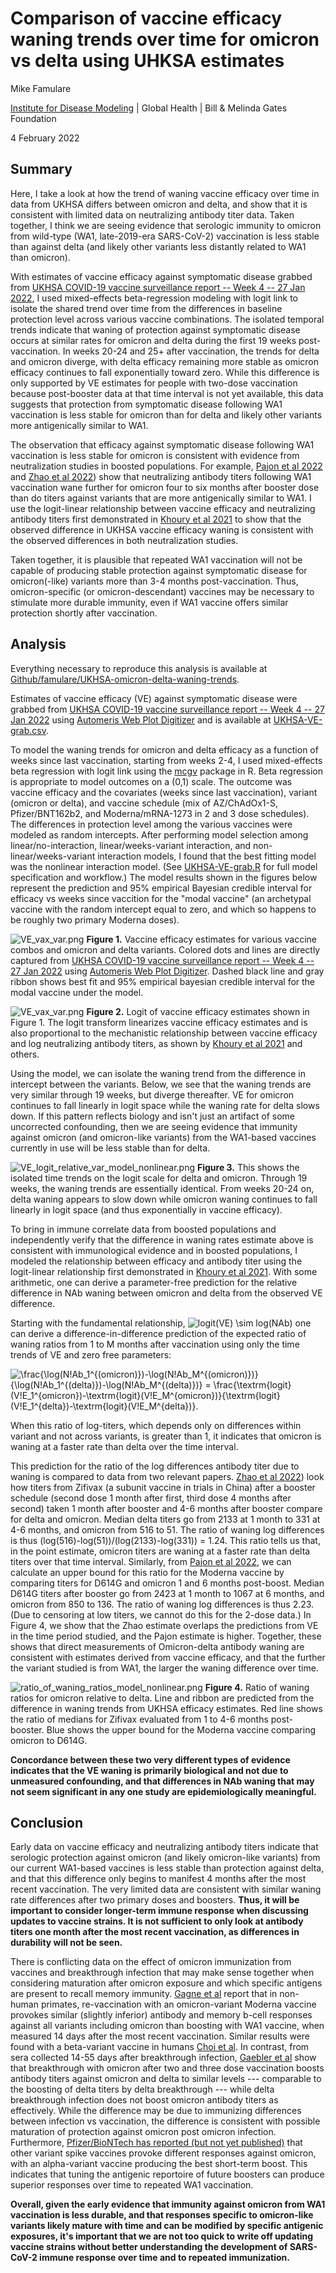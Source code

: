 # Comparison of vaccine efficacy waning trends over time for omicron vs delta using UHKSA estimates
Mike Famulare

[Institute for Disease Modeling](www.idmod.org) | Global Health | Bill \& Melinda Gates Foundation

4 February 2022

## Summary

Here, I take a look at how the trend of waning vaccine efficacy over time in data from UKHSA differs between omicron and delta, and show that it is consistent with limited data on neutralizing antibody titer data. Taken together, I think we are seeing evidence that serologic immunity to omicron from wild-type (WA1, late-2019-era SARS-CoV-2) vaccination is less stable than against delta (and likely other variants less distantly related to WA1 than omicron).

With estimates of vaccine efficacy against symptomatic disease grabbed from [UKHSA COVID-19 vaccine surveillance report -- Week 4 -- 27 Jan 2022](https://assets.publishing.service.gov.uk/government/uploads/system/uploads/attachment_data/file/1050721/Vaccine-surveillance-report-week-4.pdf), I used mixed-effects beta-regression modeling with logit link to isolate the shared trend over time from the differences in baseline protection level across various vaccine combinations. The isolated temporal trends indicate that waning of protection against symptomatic disease occurs at similar rates for omicron and delta during the first 19 weeks post-vaccination. In weeks 20-24 and 25+ after vaccination, the trends for delta and omicron diverge, with delta efficacy remaining more stable as omicron efficacy continues to fall exponentially toward zero. While this difference is only supported by VE estimates for people with two-dose vaccination because post-booster data at that time interval is not yet available, this data suggests that protection from symptomatic disease following WA1 vaccination is less stable for omicron than for delta and likely other variants more antigenically similar to WA1.  

The observation that efficacy against symptomatic disease following WA1 vaccination is less stable for omicron is consistent with evidence from neutralization studies in boosted populations. For example, [Pajon et al 2022](https://t.co/lBxMqBjWpL) and [Zhao et al 2022](https://t.co/mswdI6Lqxk)) show that neutralizing antibody titers following WA1 vaccination wane further for omicron four to six months after booster dose than do titers against variants that are more antigenically similar to WA1. I use the logit-linear relationship between vaccine efficacy and neutralizing antibody titers first demonstrated in [Khoury et al 2021](https://www.nature.com/articles/s41591-021-01377-8) to show that the observed difference in UKHSA vaccine efficacy waning is consistent with the observed differences in both neutralization studies. 

Taken together, it is plausible that repeated WA1 vaccination will not be capable of producing stable protection against symptomatic disease for omicron(-like) variants more than 3-4 months post-vaccination.  Thus, omicron-specific (or omicron-descendant) vaccines may be necessary to stimulate more durable immunity, even if WA1 vaccine offers similar protection shortly after vaccination. 

## Analysis

Everything necessary to reproduce this analysis is available at [Github/famulare/UKHSA-omicron-delta-waning-trends](https://github.com/famulare/UKHSA-omicron-delta-waning-trends).

Estimates of vaccine efficacy (VE) against symptomatic disease were grabbed from [UKHSA COVID-19 vaccine surveillance report -- Week 4 -- 27 Jan 2022](https://assets.publishing.service.gov.uk/government/uploads/system/uploads/attachment_data/file/1050721/Vaccine-surveillance-report-week-4.pdf) using [Automeris Web Plot Digitizer](https://automeris.io/WebPlotDigitizer/) and is available at [UKHSA-VE-grab.csv](UKHSA-VE-grab.csv).

To model the waning trends for omicron and delta efficacy as a function of weeks since last vaccination, starting from weeks 2-4, I used mixed-effects beta regression with logit link using the [mcgv](https://rdrr.io/cran/mgcv/) package in R. Beta regression is appropriate to model outcomes on a (0,1) scale. The outcome was vaccine efficacy and the covariates (weeks since last vaccination), variant (omicron or delta), and vaccine schedule (mix of AZ/ChAdOx1-S, Pfizer/BNT162b2, and Moderna/mRNA-1273 in 2 and 3 dose schedules). The differences in protection level among the various vaccines were modeled as random intercepts. After performing model selection among linear/no-interaction, linear/weeks-variant interaction, and non-linear/weeks-variant interaction models, I found that the best fitting model was the nonlinear interaction model. (See [UKHSA-VE-grab.R](UKHSA-VE-grab.R) for full model specification and workflow.) The model results shown in the figures below represent the prediction and 95\% empirical Bayesian credible interval for efficacy vs weeks since vaccition for the "modal vaccine" (an archetypal vaccine with the random intercept equal to zero, and which so happens to be roughly two primary Moderna doses). 

![VE_vax_var.png](VE_vax_var_model_nonlinear.png)
**Figure 1.** Vaccine efficacy estimates for various vaccine combos and omicron and delta variants. Colored dots and lines are directly captured from [UKHSA COVID-19 vaccine surveillance report -- Week 4 -- 27 Jan 2022](https://assets.publishing.service.gov.uk/government/uploads/system/uploads/attachment_data/file/1050721/Vaccine-surveillance-report-week-4.pdf) using [Automeris Web Plot Digitizer](https://automeris.io/WebPlotDigitizer/). Dashed black line and gray ribbon shows best fit and 95\% empirical bayesian credible interval for the modal vaccine under the model.

![VE_vax_var.png](VE_logit_vax_var_model_nonlinear.png)
**Figure 2.** Logit of vaccine efficacy estimates shown in Figure 1. The logit transform linearizes vaccine efficacy estimates and is also proportional to the mechanistic relationship between vaccine efficacy and log neutralizing antibody titers, as shown by [Khoury et al 2021](https://www.nature.com/articles/s41591-021-01377-8) and others.

Using the model, we can isolate the waning trend from the difference in intercept between the variants. Below, we see that the waning trends are very similar through 19 weeks, but diverge thereafter. VE for omicron continues to fall linearly in logit space while the waning rate for delta slows down. If this pattern reflects biology and isn't just an artifact of some uncorrected confounding, then we are seeing evidence that immunity against omicron (and omicron-like variants) from the WA1-based vaccines currently in use will be less stable than for delta. 

![VE_logit_relative_var_model_nonlinear.png](VE_logit_relative_var_model_nonlinear.png)
**Figure 3.** This shows the isolated time trends on the logit scale for delta and omicron. Through 19 weeks, the waning trends are essentially identical. From weeks 20-24 on, delta waning appears to slow down while omicron waning continues to fall linearly in logit space (and thus exponentially in vaccine efficacy). 

To bring in immune correlate data from boosted populations and independently verify that the difference in waning rates estimate above is consistent with immunological evidence and in boosted populations, I modeled the relationship between efficacy and antibody titer using the logit-linear relationship first demonstrated in [Khoury et al 2021](https://www.nature.com/articles/s41591-021-01377-8). With some arithmetic, one can derive a parameter-free prediction for the relative difference in NAb waning between omicron and delta from the observed VE difference. 

Starting with the fundamental relationship,
![logit(VE) \sim log(NAb)](logit-log.svg) 
one can derive a difference-in-difference prediction of the expected ratio of waning ratios from 1 to M months after vaccination using only the time trends of VE and zero free parameters:

![\frac{\log(N\!Ab_1^{(omicron)})-\log(N\!Ab_M^{(omicron)})}{\log(N\!Ab_1^{(delta)})-\log(N\!Ab_M^{(delta)})} = \frac{\textrm{logit}(V\!E_1^{omicron})-\textrm{logit}(V\!E_M^{omicron})}{\textrm{logit}(V\!E_1^{delta})-\textrm{logit}(V\!E_M^{delta})}.](diff-in-diff.svg)

When this ratio of log-titers, which depends only on differences within variant and not across variants, is greater than 1, it indicates that omicron is waning at a faster rate than delta over the time interval. 

This prediction for the ratio of the log differences antibody titer due to waning is compared to data from two relevant papers. [Zhao et al 2022](https://t.co/mswdI6Lqxk)) look how titers from Zifivax (a subunit vaccine in trials in China) after a booster schedule (second dose 1 month after first, third dose 4 months after second) taken 1 month after booster and 4-6 months after booster compare for delta and omicron.  Median delta titers go from 2133 at 1 month to 331 at 4-6 months, and omicron from 516 to 51.  The ratio of waning log differences is thus (log(516)-log(51))/(log(2133)-log(331)) = 1.24. This ratio tells us that, in the point estimate, omicron titers are waning at a faster rate than delta titers over that time interval. Similarly, from [Pajon et al 2022](https://t.co/lBxMqBjWpL), we can calculate an upper bound for this ratio for the Moderna vaccine by comparing titers for D614G and omicron 1 and 6 months post-boost. Median D614G titers after booster go from 2423 at 1 month to 1067 at 6 months, and omicron from 850 to 136.  The ratio of waning log differences is thus 2.23. (Due to censoring at low titers, we cannot do this for the 2-dose data.) In Figure 4, we show that the Zhao estimate overlaps the predictions from VE in the time period studied, and the Pajon estimate is higher. Together, these shows that direct measurements of Omicron-delta antibody waning are consistent with estimates derived from vaccine efficacy, and that the further the variant studied is from WA1, the larger the waning difference over time. 

![ratio_of_waning_ratios_model_nonlinear.png](ratio_of_waning_ratios_model_nonlinear.png)
**Figure 4.** Ratio of waning ratios for omicron relative to delta. Line and ribbon are predicted from the difference in waning trends from UKHSA efficacy estimates. Red line shows the ratio of medians for Zifivax evaluated from 1 to 4-6 months post-booster. Blue shows the upper bound for the Moderna vaccine comparing omicron to D614G.  

**Concordance between these two very different types of evidence indicates that the VE waning is primarily biological and not due to unmeasured confounding, and that differences in NAb waning that may not seem significant in any one study are epidemiologically meaningful.**

## Conclusion

Early data on vaccine efficacy and neutralizing antibody titers indicate that serologic protection against omicron (and likely omicron-like variants) from our current WA1-based vaccines is less stable than protection against delta, and that this difference only begins to manifest 4 months after the most recent vaccination. The very limited data are consistent with similar waning rate differences after two primary doses and boosters.  **Thus, it will be important to consider longer-term immune response when discussing updates to vaccine strains. It is not sufficient to only look at antibody titers one month after the most recent vaccination, as differences in durability will not be seen.** 

There is conflicting data on the effect of omicron immunization from vaccines and breakthrough infection that may make sense together when considering maturation after omicron exposure and which specific antigens are present to recall memory immunity. 
[Gagne et al](https://www.biorxiv.org/content/10.1101/2022.02.03.479037v1.full) report that in non-human primates, re-vaccination with an omicron-variant Moderna vaccine provokes similar (slightly inferior) antibody and memory b-cell responses against all variants including omicron than boosting with WA1 vaccine, when measured 14 days after the most recent vaccination. Similar results were found with a beta-variant vaccine in humans [Choi et al](https://www.nature.com/articles/s41591-021-01527-y).
In contrast, from sera collected 14-55 days after breakthrough infection, [Gaebler et al](https://www.medrxiv.org/content/10.1101/2022.02.09.22270692v1.full-text) show that breakthrough with omicron after two and three dose vaccination boosts antibody titers against omicron and delta to similar levels --- comparable to the boosting of delta titers by delta breakthrough --- while delta breakthrough infection does not boost omicron antibody titers as effectively. While the difference may be due to immunizing differences between infection vs vaccination, the difference is consistent with possible maturation of protection against omicron post omicron infection. Furthermore, [Pfizer/BioNTech has reported (but not yet published)](https://twitter.com/whippletom/status/1468584962622468107) that other variant spike vaccines provoke different responses against omicron, with an alpha-variant vaccine producing the best short-term boost. This indicates that tuning the antigenic reportoire of future boosters can produce superior responses over time to repeated WA1 vaccination. 

**Overall, given the early evidence that immunity against omicron from WA1 vaccination is less durable, and that responses specific to omicron-like variants likely mature with time and can be modified by specific antigenic exposures, it's important that we are not too quick to write off updating vaccine strains without better understanding the development of SARS-CoV-2 immune response over time and to repeated immunization.**
